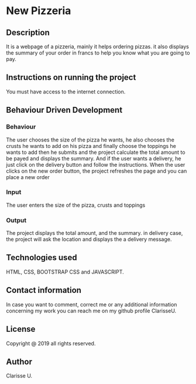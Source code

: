 # New Pizzeria
## Description
It is a webpage of a pizzeria, mainly it helps ordering pizzas. it also displays the summary of your order in francs to help you know what you are going to pay.

## Instructions on running the project
You must have access to the internet connection.

## Behaviour Driven Development
### Behaviour
The user chooses the size of the pizza he wants, he also chooses the crusts he wants to add on his pizza and finally choose the toppings he wants to add then he submits and the project calculate the total amount to be payed and displays the summary. And if the user wants a delivery, he just click on the delivery button and follow the instructions. When the user clicks on the new order button, the project refreshes the page and you can place a new order

### Input
The user enters the size of the pizza, crusts and toppings 

### Output
The project displays the total amount, and the summary. in delivery case, the project will ask the location and displays the a delivery message.

## Technologies used
HTML, CSS, BOOTSTRAP CSS and JAVASCRIPT.

## Contact information
In case you want to comment, correct me or any additional information concerning my work you can reach me on my github profile ClarisseU.

## License
Copyright @ 2019 all rights reserved.

## Author
Clarisse U.
